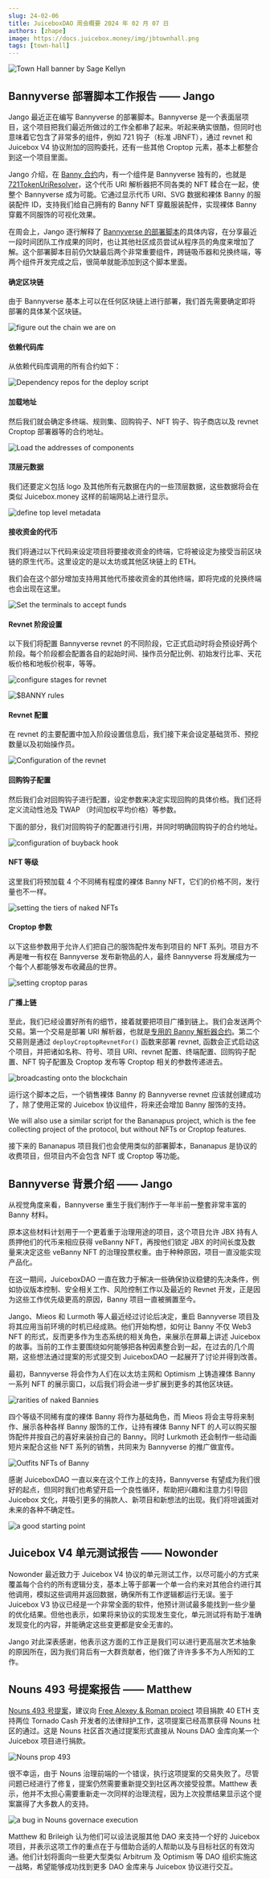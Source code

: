 ```yaml
---
slug: 24-02-06
title: JuiceboxDAO 周会概要 2024 年 02 月 07 日
authors: [zhape]
image: https://docs.juicebox.money/img/jbtownhall.png
tags: [town-hall]
---
```


![Town Hall banner by Sage Kellyn](https://docs.juicebox.money/img/jbtownhall.png)

## Bannyverse 部署脚本工作报告 —— Jango

Jango 最近正在编写 Bannyverse 的部署脚本。Bannyverse 是一个表面层项目，这个项目把我们最近所做过的工作全都串了起来。听起来确实很酷，但同时也意味着它包含了非常多的组件，例如 721 钩子（标准 JBNFT），通过 revnet 和 Juicebox V4 协议附加的回购委托，还有一些其他 Croptop 元素，基本上都整合到这一个项目里面。

Jango 介绍，在 [Banny 合约](https://github.com/mejango/banny-contract)内，有一个组件是 Bannyverse 独有的，也就是[ 721TokenUriResolver](https://github.com/mejango/banny-contract/blob/main/src/Banny721TokenUriResolver.sol)，这个代币 URI 解析器把不同各类的 NFT 糅合在一起，使整个 Bannyverse 成为可能。它通过显示代币 URI、SVG 数据和裸体 Banny 的服装配件 ID，支持我们给自己拥有的 Banny NFT 穿戴服装配件，实现裸体 Banny 穿戴不同服饰的可视化效果。

在周会上，Jango 逐行解释了 [Bannyverse 的部署脚本](https://github.com/mejango/banny-contract/blob/main/script/Deploy.s.sol)的具体内容，在分享最近一段时间团队工作成果的同时，也让其他社区成员尝试从程序员的角度来增加了解。这个部署脚本目前仍欠缺最后两个非常重要组件，跨链吸币器和兑换终端，等两个组件开发完成之后，很简单就能添加到这个脚本里面。

#### 确定区块链

由于 Bannyverse 基本上可以在任何区块链上进行部署，我们首先需要确定即将部署的具体某个区块链。

![figure out the chain we are on](chain_identification.png)

#### 依赖代码库

从依赖代码库调用的所有合约如下：

![Dependency repos for the deploy script](dependency_repos.png)

#### 加载地址

然后我们就会确定多终端、规则集、回购钩子、NFT 钩子、钩子商店以及 revnet Croptop 部署器等的合约地址。

![Load the addresses of components](address_loading.png)

#### 顶层元数据

我们还要定义包括 logo 及其他所有元数据在内的一些顶层数据，这些数据将会在类似 Juicebox.money 这样的前端网站上进行显示。

![define top level metadata](toplevel_metadata.png)

#### 接收资金的代币

我们将通过以下代码来设定项目将要接收资金的终端，它将被设定为接受当前区块链的原生代币。这里设定的是以太坊或其他区块链上的 ETH。

我们会在这个部分增加支持用其他代币接收资金的其他终端，即将完成的兑换终端也会出现在这里。

![Set the terminals to accept funds](terminals_setting.png)

#### Revnet 阶段设置

以下我们将配置 Bannyverse revnet 的不同阶段，它正式启动时将会预设好两个阶段。每个阶段都会配置各自的起始时间、操作员分配比例、初始发行比率、天花板价格和地板价税率，等等。

![configure stages for revnet](revnet_stages.png)

![$BANNY rules](BANNY_rules.png)

#### Revnet 配置

在 revnet 的主要配置中加入阶段设置信息后，我们接下来会设定基础货币、预挖数量以及初始操作员。

![Configuration of the revnet](revnet_config.png)

#### 回购钩子配置

然后我们会对回购钩子进行配置，设定参数来决定实现回购的具体价格。我们还将定义流动性池及 TWAP （时间加权平均价格）等参数。

下面的部分，我们对回购钩子的配置进行引用，并同时明确回购钩子的合约地址。

![configuration of buyback hook](buyback_config.png)

#### NFT 等级

这里我们将预加载 4 个不同稀有程度的裸体 Banny NFT，它们的价格不同，发行量也不一样。

![setting the tiers of naked NFTs](tiers_NFT.png)

#### Croptop 参数

以下这些参数用于允许人们把自己的服饰配件发布到项目的 NFT 系列。项目方不再是唯一有权在 Bannyverse 发布新物品的人，最终 Bannyverse 将发展成为一个每个人都能够发布收藏品的世界。

![setting croptop paras](croptop_paras.png)

#### 广播上链

至此，我们已经设置好所有的细节，接着就要把项目广播到链上。我们会发送两个交易。第一个交易是部署 URI 解析器，也就是[专用的 Banny 解析器合约](https://github.com/mejango/banny-contract/blob/main/src/Banny721TokenUriResolver.sol)。第二个交易则是通过 `deployCroptopRevnetFor()` 函数来部署 revnet, 函数会正式启动这个项目，并把诸如名称、符号、项目 URI、revnet 配置、终端配置、回购钩子配置、NFT 钩子配置及 Croptop 发布等 Croptop 相关的参数传递进去。

![broadcasting onto the blockchain](chain_broadcasting.png)



运行这个脚本之后，一个销售裸体 Banny 的 Bannyverse revnet 应该就创建成功了，除了使用正常的 Juicebox 协议组件，将来还会增加 Banny 服饰的支持。

We will also use a similar script for the Bananapus project, which is the fee collecting project of the protocol, but without NFTs or Croptop features. 

接下来的 Bananapus 项目我们也会使用类似的部署脚本，Bananapus 是协议的收费项目，但项目内不会包含 NFT 或 Croptop 等功能。

## Bannyverse 背景介绍 —— Jango

从视觉角度来看，Bannyverse 重生于我们制作于一年半前一整套非常丰富的 Banny 材料。

原本这些材料计划用于一个更着重于治理用途的项目，这个项目允许 JBX 持有人质押他们的代币来相应获得 veBanny NFT，再按他们锁定 JBX 的时间长度及数量来决定这些 veBanny NFT 的治理投票权重。由于种种原因，项目一直没能实现产品化。

在这一期间，JuiceboxDAO 一直在致力于解决一些确保协议稳健的先决条件，例如协议版本控制、安全相关工作、风险控制工作以及最近的 Revnet 开发，正是因为这些工作优先级更高的原因，Banny 项目一直被搁置至今。

Jango、Mieos 和 Lurmoth 等人最近经过讨论后决定，重启 Bannyverse 项目及将其应用当前环境的时机已经成熟。他们开始构想，如何让 Banny 不仅 Web3 NFT 的形式，反而更多作为生态系统的相关角色，来展示在屏幕上讲述 Juicebox 的故事。当前的工作主要围绕如何能够把各种因素整合到一起，在过去的几个周期，这些想法通过提案的形式提交到 JuiceboxDAO 一起展开了讨论并得到改善。

最初，Bannyverse 将会作为人们在以太坊主网和 Optimism 上铸造裸体 Banny 一系列 NFT 的展示窗口，以后我们将会进一步扩展到更多的其他区块链。

![rarities of naked Bannies](rarity_naked.png)

四个等级不同稀有度的裸体 Banny 将作为基础角色，而 Mieos 将会主导将来制作、展示各种各样 Banny 服饰的工作，让持有裸体 Banny NFT 的人可以购买服饰配件并按自己的喜好来装扮自己的 Banny。同时 Lurkmoth 还会制作一些动画短片来配合这些 NFT 系列的销售，共同来为 Bannyverse 的推广做宣传。

![Outfits NFTs of Banny](outfits_banny.png)

感谢 JuiceboxDAO 一直以来在这个工作上的支持，Bannyverse 有望成为我们很好的起点，但同时我们也希望开启一个良性循环，帮助把兴趣和注意力引导回 Juicebox 文化，并吸引更多的捐款人、新项目和新想法的出现。我们将坦诚面对未来的各种不确定性。

![a good starting point](into_the_unknown.png)

## Juicebox V4 单元测试报告 —— Nowonder

Nowonder 最近致力于 Juicebox V4 协议的单元测试工作，以尽可能小的方式来覆盖每个合约的所有逻辑分支，基本上等于部署一个单一合约来对其他合约进行其他调用，模拟这些调用并返回数据，确保所有工作逻辑都运行无误。鉴于 Juicebox V3 协议已经是一个非常全面的软件，他预计测试最多能找到一些少量的优化结果。但他也表示，如果将来协议的实现发生变化，单元测试将有助于准确发现变化的内容，并能确定这些变更都是安全无害的。

Jango 对此深表感谢，他表示这方面的工作正是我们可以进行更高层次艺术抽象的原因所在，因为我们背后有一大群贡献者，他们做了许许多多不为人所知的工作。

## Nouns 493 号提案报告 —— Matthew

[Nouns 493 号提案](https://nouns.wtf/vote/493)，建议向 [Free Alexey & Roman project](https://juicebox.money/@free-pertsev-and-storm) 项目捐款 40 ETH 支持两位 Tornado Cash 开发者的法律辩护工作，这项提案已经高票获得 Nouns 社区的通过。这是 Nouns 社区首次通过提案形式直接从 Nouns DAO 金库向某一个 Juicebox 项目进行捐款。

![Nouns prop 493](nouns_prop_493.png)

很不幸运，由于 Nouns 治理前端的一个错误，执行这项提案的交易失败了。尽管问题已经进行了修复，提案仍然需要重新提交到社区再次接受投票。Matthew 表示，他并不太担心需要重新走一次同样的治理流程，因为上次投票结果显示这个提案赢得了大多数人的支持。

![a bug in Nouns governace execution](nouns_bug.png)

Matthew 和 Brileigh 认为他们可以设法说服其他 DAO 来支持一个好的 Juicebox 项目，并表示这项工作的重点在于与借助合适的人帮助以及与目标社区的有效沟通。他们计划将面向一些更大型类似 Arbitrum 及 Optimism 等 DAO 组织实施这一战略，希望能够成功找到更多 DAO 金库来与 Juicebox 协议进行交互。

